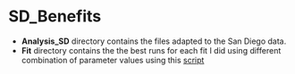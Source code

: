 # SD_Benefits

* **Analysis_SD** directory contains the files adapted to the San Diego data.
* **Fit** directory contains the the best runs for each fit I did using different combination of parameter values using this [script](https://github.com/thednainus/SD_Benefits/blob/main//Analysis_SD/fit/Sampling_LHS.R)
